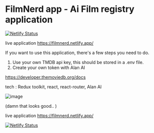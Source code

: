 # FilmNerd app - Ai Film registry application
[![Netlify Status](https://api.netlify.com/api/v1/badges/0c0f60c3-4a12-4305-a494-1ec45cce7aa4/deploy-status)](https://app.netlify.com/sites/film-nerd/deploys)

live application
https://filmnerd.netlify.app/


If you want to use this application, there's a few steps you need to do. 

1. Use your own TMDB api key, this should be stored in a .env file.
2. Create your own token with Alan AI

https://developer.themoviedb.org/docs

tech : Redux toolkit, react, react-router, Alan AI



![image](https://github.com/msagerup/Ai-Movies/assets/23620566/f7cbc3fb-c2f0-468a-b7be-3f28e1be7951)

(damn that looks good.. )









live application
https://filmnerd.netlify.app/


[![Netlify Status](https://api.netlify.com/api/v1/badges/0c0f60c3-4a12-4305-a494-1ec45cce7aa4/deploy-status)](https://app.netlify.com/sites/film-nerd/deploys)
